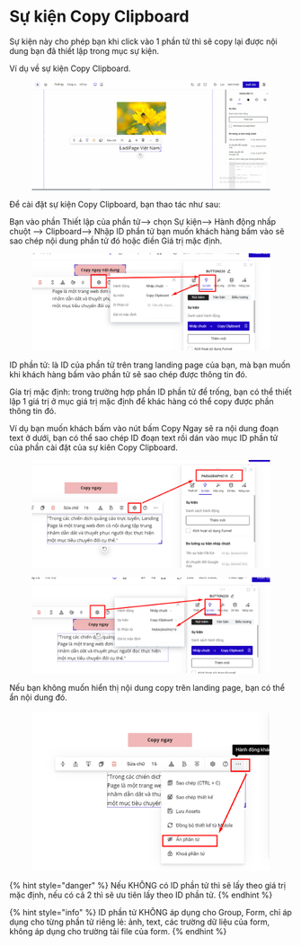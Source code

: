 # Sự kiện Copy Clipboard

Sự kiện này cho phép bạn khi click vào 1 phần tử thì sẽ copy lại được nội dung bạn đã thiết lập trong mục sự kiện.

Ví dụ về sự kiện Copy Clipboard.

<figure><img src="../../.gitbook/assets/image (161).png" alt=""><figcaption></figcaption></figure>

Để cài đặt sự kiện Copy Clipboard, bạn thao tác như sau:

Bạn vào phần Thiết lập của phần tử--> chọn Sự kiện--> Hành động nhấp chuột --> Clipboard--> Nhập ID phần tử bạn muốn khách hàng bấm vào sẽ sao chép nội dung phần tử đó hoặc điền Giá trị mặc định.

<figure><img src="../../.gitbook/assets/copy1.png" alt=""><figcaption></figcaption></figure>

ID phần tử: là ID của phần tử trên trang landing page của bạn, mà bạn muốn khi khách hàng bấm vào phần tử sẽ sao chép được thông tin đó.

Gía trị mặc định: trong trường hợp phần ID phần tử để trống, bạn có thể thiết lập 1 giá trị ở mục giá trị mặc định để khác hàng có thể copy được phần thông tin đó.

Ví dụ bạn muốn khách bấm vào nút bấm Copy Ngay sẽ ra nội dung đoạn text ở dưới, bạn có thể sao chép ID đoạn text rồi dán vào mục ID phần tử của phần cài đặt của sự kiên Copy Clipboard.

<figure><img src="../../.gitbook/assets/copy3.png" alt=""><figcaption></figcaption></figure>

<figure><img src="../../.gitbook/assets/copy2.png" alt=""><figcaption></figcaption></figure>

Nếu bạn không muốn hiển thị nội dung copy trên landing page, bạn có thể ẩn nội dung đó.

<figure><img src="../../.gitbook/assets/copy4.png" alt=""><figcaption></figcaption></figure>

{% hint style="danger" %}
Nếu KHÔNG có ID phần tử thì sẽ lấy theo giá trị mặc định, nếu có cả 2 thì sẽ ưu tiên lấy theo ID phần tử.
{% endhint %}

{% hint style="info" %}
ID phần tử KHÔNG áp dụng cho Group, Form, chỉ áp dụng cho từng phần tử riêng lẻ: ảnh, text, các trường dữ liệu của form, không áp dụng cho trường tải file của form.
{% endhint %}
